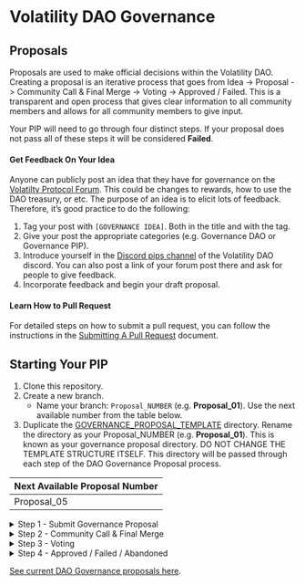 # Volatility DAO Governance

## Proposals 

Proposals are used to make official decisions within the Volatility DAO. Creating a proposal is an iterative process that goes from Idea -> Proposal -> Community Call & Final Merge -> Voting -> Approved / Failed. This is a transparent and open process that gives clear information to all community members and allows for all community members to give input.

Your PIP will need to go through four distinct steps. If your proposal does not pass all of these steps it will be considered **Failed**.

#### Get Feedback On Your Idea
Anyone can publicly post an idea that they have for governance on the [Volatilty Protocol Forum](https://forum.volatility.com/). This could be changes to rewards, how to use the DAO treasury, or etc. The purpose of an idea is to elicit lots of feedback. Therefore, it’s good practice to do the following:

1. Tag your post with `[GOVERNANCE IDEA]`. Both in the title and with the tag.
2. Give your post the appropriate categories (e.g. Governance DAO or Governance PIP).
3. Introduce yourself in the [Discord pips channel](https://discord.com/channels/807306992389062668/904816574215635025) of the Volatility DAO discord. You can also post a link of your forum post there and ask for people to give feedback.
4. Incorporate feedback and begin your draft proposal.

#### Learn How to Pull Request

For detailed steps on how to submit a pull request, you can follow the instructions in the [Submitting A Pull Request](../Submitting_A_Pull_Request.md) document.

## Starting Your PIP

1. Clone this repository.
2. Create a new branch.
	- Name your branch: `Proposal_NUMBER` (e.g. **Proposal_01**). Use the next available number from the table below.
3. Duplicate the [GOVERNANCE_PROPOSAL_TEMPLATE](GOVERNANCE_PROPOSAL_TEMPLATE) directory. Rename the directory as your Proposal_NUMBER (e.g. **Proposal_01**). This is known as your governance proposal directory. DO NOT CHANGE THE TEMPLATE STRUCTURE ITSELF. This directory will be passed through each step of the DAO Governance Proposal process. 

|Next Available Proposal Number|
|-------------|
|Proposal_05|

<details><summary>Step 1 - Submit Governance Proposal</summary>
 
To submit your goverance proposal, take the following steps:

1. In your governance proposal directory, fill out the following: 
	- `README.md`.
	- `status.json` (name and description only)
3. Move your governance proposal directory to the [/Step_1/](Step_1) directory.
3. Submit a pull request for branch.
4. Notify @everyone in the [Discord Governance Proposal channel](https://discord.com/channels/807306992389062668/904816574215635025) of the Volatility DAO discord of the pull request.

Your proposal will now go through the following life cycle: Draft -> Final Comments.

Proposals that do not complete this cycle are considered Dropped.

**Draft [DO WE NEED TO GIVE MORE EXPLICIT INSTRUCTIONS HERE?]**

This is the first iteration of a proposal. Typically a Draft will undergo a series of rapid changes. Authors of the proposal should notify the community that the Draft is up and try to build consensus to move the Draft to Final Comments. Community members can open issues to flag sections that are unclear or sections with which they disagree. If the disagreement is around the parameterization of a part of the proposal (e.g. the number of rewards), polls can be done in Discord so that community members can signal their preference. There is no set time period for a proposal to be in Draft but a proposal should only move out of Draft status if the author feels it can pass a goverance proposal.

**Final Comments [DO WE NEED TO GIVE MORE EXPLICIT INSTRUCTIONS HERE?]**

When an author feels that major issues have been resolved and there is consensus around their proposal they can move it to Final Comments. An announcement in the Community Discord will be made that a proposal is in Final Comments. If no other major concerns arise, the proposal will be slated for discussion in a community call.

**Abandoned**

These are proposals that do not make it to the Community Call & Final Merge.
</details>

<details><summary>Step 2 - Community Call & Final Merge</summary>

 After a proposal has reached Final Comments it will be slated for discussion in a community call. The author of the proposal will address questions and comments from the community. Any final comments are added into the proposal. 

 After the Community Call if the author feels that their proposal can pass a governance vote, they can request for the pull request to be merged. A merged pull request is elligible for voting.

</details>

<details><summary>Step 3 - Voting</summary>

Creating a vote:
1. Votes are created on the official [Volatilty DAO Governance site](https://vote.volatility.com/).
2. Any VOL token holder with 1,000 VOL tokens can create a governance vote. If you do not have VOL tokens, you can either acquire them or you can ask someone in the DAO to post the vote for you.

All of the following criteria must be met for a vote to be considered valid:
1. Steps in this file are followed sequentially. NO step may be skipped.
2. The pull request must be merged.
3. The voting period is greater than or equal to 72 hours.
4. The vote is publicised in the [Discord announcements channel](https://discord.com/channels/807306992389062668/807306993139449938) channel of the Volatility DAO Discord with a link to the live vote. This announcement must be made when the vote goes live with a 30 minute window as the cutoff. 
5. The vote is formatted correctly.

Formatting a vote:
1. The vote must be properly formatted in your README.md. You should copy the text directly from the merged pull request.

</details>

<details><summary>Step 4 - Approved / Failed / Abandoned</summary>


| Status | Description |
| --- | --- |
| `Abandoned` | If a proposal is stuck at a step for many months or if a creator stops working on a proposal the pull request will be denied. It will be tagged with Abandoned. |
| `Approved` |  If a proposal is Approved it will the DAO will implement the proposal. The Proposal_NUMBER will be moved to the [Approved/Governance directory](/Approved/Governance). |
| `Failed` | If a proposal is Failed then that means the vote did not pass. It will be moved to the [Failed directory](/Removed_Or_Failed). |
</details>

[See current DAO Governance proposals here](/../../#volatility-dao-governance).
